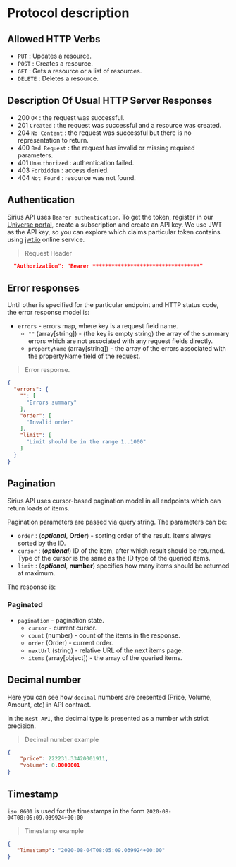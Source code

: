 # Protocol description

## Allowed HTTP Verbs

- `PUT` : Updates a resource.
- `POST` : Creates a resource.
- `GET` : Gets a resource or a list of resources.
- `DELETE` : Deletes a resource.

## Description Of Usual HTTP Server Responses

- 200 `OK` : the request was successful.
- 201 `Created` : the request was successful and a resource was created.
- 204 `No Content` : the request was successful but there is no representation to return.
- 400 `Bad Request` : the request has invalid or missing required parameters.
- 401 `Unauthorized` : authentication failed.
- 403 `Forbidden` : access denied.
- 404 `Not Found` : resource was not found.

## Authentication

Sirius API uses `Bearer authentication`. To get the token, register in our [Universe portal](https://universe.swisschain.io/), create a subscription and create an API key. We use JWT as the API key, so you can explore which claims particular token contains using [jwt.io](https://jwt.io) online service.

> Request Header

```json
  "Authorization": "Bearer **********************************"
```

## Error responses

Until other is specified for the particular endpoint and HTTP status code, the error response model is:

- `errors` - errors map, where key is a request field name.
  - `""` (array[string]) - (the key is empty string) the array of the summary errors which are not associated with any request fields directly.
  - `propertyName` (array[string]) - the array of the errors associated with the propertyName field of the request.


> Error response.

```json
{
  "errors": {
    "": [
      "Errors summary"
    ],
    "order": [
      "Invalid order"
    ],
    "limit": [
      "Limit should be in the range 1..1000"
    ]
  }
}
```

## Pagination

Sirius API uses cursor-based pagination model in all endpoints which can return loads of items.

Pagination parameters are passed via query string. The parameters can be:

- `order` : (***optional***, **Order**) - sorting order of the result. Items always sorted by the ID.
- `cursor` : (***optional***) ID of the item, after which result should be returned. Type of the cursor is the same as the ID type of the queried items.
- `limit` : (***optional***, **number**) specifies how many items should be returned at maximum.

The response is:

### Paginated

- `pagination` - pagination state.
  - `cursor` - current cursor.
  - `count` (number) - count of the items in the response.
  - `order` (Order) - current order.
  - `nextUrl` (string) - relative URL of the next items page.
  - `items` (array[object]) - the array of the queried items.

## Decimal number

Here you can see how `decimal` numbers are presented (Price, Volume, Amount, etc) in API contract.

In the `Rest API`, the decimal type is presented as a number with strict precision.

> Decimal number example

```json
{
    "price": 222231.33420001911,
    "volume": 0.0000001
}
```

## Timestamp

`iso 8601` is used for the timestamps in the form `2020-08-04T08:05:09.039924+00:00`

> Timestamp example 

```json
{
   "Timestamp": "2020-08-04T08:05:09.039924+00:00"
}
```
